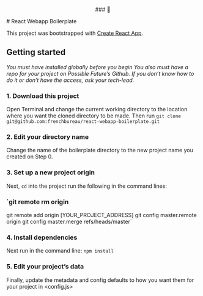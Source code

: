 <p align='center' width='300'>
### 🍲
</p>
# React Webapp Boilerplate

This project was bootstrapped with [Create React App](https://github.com/facebook/create-react-app).

## Getting started
_You must have <npm/> installed globally before you begin_
_You also must have a repo for your project on Possible Future’s Github._
_If you don’t know how to do it or don’t have the access, ask your tech-lead._

### 1. Download this project
Open Terminal and change the current working directory to the location where you want the cloned directory to be made.
Then run
`git clone git@github.com:frenchbureau/react-webapp-boilerplate.git`

### 2. Edit your directory name
Change the name of the boilerplate directory to the new project name you created on Step 0.

### 3. Set up a new project origin
Next, `cd` into the project run the following in the command lines:
### `git remote rm origin
git remote add origin [YOUR_PROJECT_ADDRESS]
git config master.remote origin
git config master.merge refs/heads/master`

### 4. Install dependencies
Next run in the command line:
`npm install`

### 5. Edit your project’s data
Finally, update the metadata and config defaults to how you want them for your project in <config.js>

